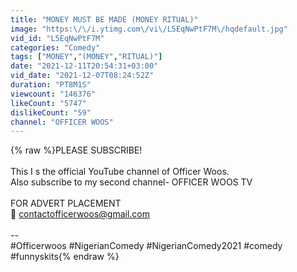 ```yaml
---
title: "MONEY MUST BE MADE (MONEY RITUAL)"
image: "https:\/\/i.ytimg.com\/vi\/L5EqNwPtF7M\/hqdefault.jpg"
vid_id: "L5EqNwPtF7M"
categories: "Comedy"
tags: ["MONEY","(MONEY","RITUAL)"]
date: "2021-12-11T20:54:31+03:00"
vid_date: "2021-12-07T08:24:52Z"
duration: "PT8M1S"
viewcount: "146376"
likeCount: "5747"
dislikeCount: "59"
channel: "OFFICER WOOS"
---
```

{% raw %}PLEASE SUBSCRIBE!<br /><br />This I s the official YouTube channel of Officer Woos. <br />Also subscribe to my second channel- OFFICER WOOS TV<br /><br />FOR ADVERT PLACEMENT<br />📧 contactofficerwoos@gmail.com<br /><br />--<br />#Officerwoos #NigerianComedy #NigerianComedy2021 #comedy #funnyskits{% endraw %}
